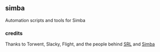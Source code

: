 ## simba

Automation scripts and tools for Simba

### credits

Thanks to Torwent, Slacky, Flight, and the people behind [SRL](https://github.com/SRL) and [Simba](https://github.com/Villavu/Simba)